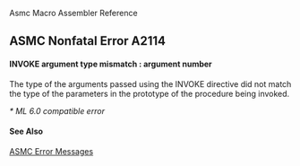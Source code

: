 Asmc Macro Assembler Reference

## ASMC Nonfatal Error A2114

#### INVOKE argument type mismatch : argument number

The type of the arguments passed using the INVOKE directive did not match the type of the parameters in the prototype of the procedure being invoked.

_* ML 6.0 compatible error_

#### See Also

[ASMC Error Messages](readme.md)